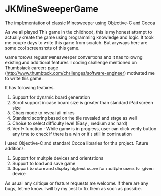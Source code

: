 JKMineSweeperGame
=================

The implementation of classic Minesweeper using Objective-C and Cocoa

As we all played This game in the childhood, this is my honest attempt to actually create the game using 
programming knowledge and logic. It took me couple days to write this game from scratch. But anyways here are some cool 
screenshots of this game.




Game follows regular Minesweeper conventions and it has following existing and additional features. I coding challenge
mentioned on Thumbstack careers page (http://www.thumbtack.com/challenges/software-engineer) motivated me to write 
this game.

It has following features.

1. Support for dynamic board generation
2. Scroll support in case board size is greater than standard iPad screen size
3. Chaet mode to reveal all mines
4. Standard scoring based on the tile revealed and stage as well
5. Choice to select difficulty level (Easy , medium and hard)
6. Verify function - While game is in progress, user can click verify button any time to check if there is a win or it's
still in continuation


I used Objective-C and standard Cocoa libraries for this project.
Future additions:

1. Support for multiple devices and orientations
2. Support to load and save game
3. Support to store and display highest score for multiple users for given device

As usual, any critique or feature requests are welcome. If there are any bugs, let me know. I will try my best to
fix them as soon as possible.

